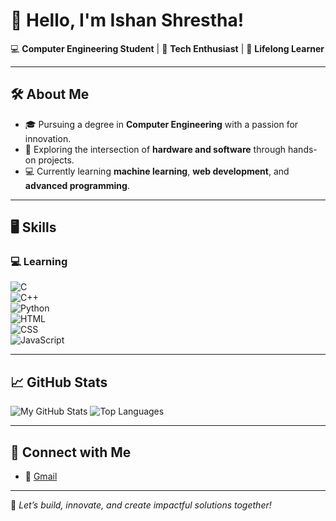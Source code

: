 # 👋 Hello, I'm Ishan Shrestha!  

💻 **Computer Engineering Student** | 🌟 **Tech Enthusiast** | 🎯 **Lifelong Learner**  

---

## 🛠 About Me  
- 🎓 Pursuing a degree in **Computer Engineering** with a passion for innovation.  
- 🔭 Exploring the intersection of **hardware and software** through hands-on projects.  
- 💻 Currently learning **machine learning**, **web development**, and **advanced programming**.

---

## 🖥️ Skills  

### 💻 Learning 
![C](https://img.shields.io/badge/-C-A8B9CC?logo=c&logoColor=white&style=flat-square)  
![C++](https://img.shields.io/badge/-C++-00599C?logo=cplusplus&logoColor=white&style=flat-square)  
![Python](https://img.shields.io/badge/-Python-3776AB?logo=python&logoColor=white&style=flat-square)  
![HTML](https://img.shields.io/badge/-HTML5-E34F26?logo=html5&logoColor=white&style=flat-square)  
![CSS](https://img.shields.io/badge/-CSS3-1572B6?logo=css3&logoColor=white&style=flat-square)  
![JavaScript](https://img.shields.io/badge/-JavaScript-F7DF1E?logo=javascript&logoColor=black&style=flat-square)  

---

## 📈 GitHub Stats  

![My GitHub Stats](https://github-readme-stats.vercel.app/api?username=Ishan-Shrestha&show_icons=true&count_private=true&hide_title=true&hide=prs&theme=radical)
![Top Languages](https://github-readme-stats.vercel.app/api/top-langs/?username=Ishan-Shrestha&layout=compact&theme=radical)  

---

## 🔗 Connect with Me  
- 💼 [Gmail](mailto:sthaishan218@gmail.com)  

---

🚀 *Let’s build, innovate, and create impactful solutions together!*
